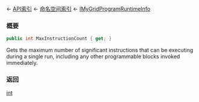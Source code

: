 ← [API索引](Api-Index) ← [命名空间索引](Namespace-Index) ← [IMyGridProgramRuntimeInfo](Sandbox.ModAPI.Ingame.IMyGridProgramRuntimeInfo)

### 概要

```csharp
public int MaxInstructionCount { get; }
```

Gets the maximum number of significant instructions that can be executing during a single run, including any other programmable blocks invoked immediately.

### 返回

[int](https://docs.microsoft.com/en-us/dotnet/api/System.Int32?view=netframework-4.6)

